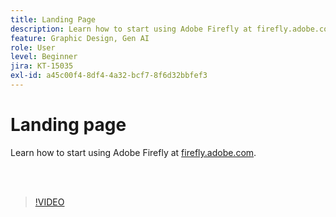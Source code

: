 ```yaml
---
title: Landing Page
description: Learn how to start using Adobe Firefly at firefly.adobe.com
feature: Graphic Design, Gen AI
role: User
level: Beginner
jira: KT-15035
exl-id: a45c00f4-8df4-4a32-bcf7-8f6d32bbfef3
---
```

# Landing page

Learn how to start using Adobe Firefly at [firefly.adobe.com](https://firefly.adobe.com/).

<br>&nbsp;

>[!VIDEO](https://video.tv.adobe.com/v/3427607?quality=12&learn=on&hidetitle=true)

